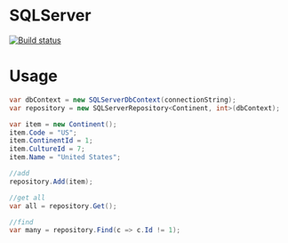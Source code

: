 # SQLServer

[![Build status](https://ci.appveyor.com/api/projects/status/4k7x5yunrvcaajce/branch/master?svg=true)](https://ci.appveyor.com/project/tachyon1337/sqlserver-m38ks/branch/master)


# Usage

```cs
var dbContext = new SQLServerDbContext(connectionString);
var repository = new SQLServerRepository<Continent, int>(dbContext);

var item = new Continent();
item.Code = "US";
item.ContinentId = 1;
item.CultureId = 7;
item.Name = "United States";

//add
repository.Add(item);

//get all
var all = repository.Get();

//find
var many = repository.Find(c => c.Id != 1);
```
